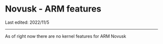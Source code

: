 # Novusk - ARM features

Last edited: 2022/11/5

---

As of right now there are no kernel features for ARM Novusk

